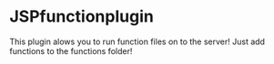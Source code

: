 # JSPfunctionplugin
This plugin alows you to run function files on to the server!
Just add functions to the functions folder!
